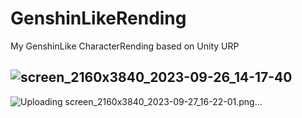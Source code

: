 # GenshinLikeRending
My GenshinLike CharacterRending based on Unity URP

![screen_2160x3840_2023-09-26_14-17-40](https://github.com/Fryt1/GenshinLikeRending/assets/69244228/b47dbe2f-12a0-4b5c-a26c-7dbbb2c15fb7)
-

![Uploading screen_2160x3840_2023-09-27_16-22-01.png…]()


